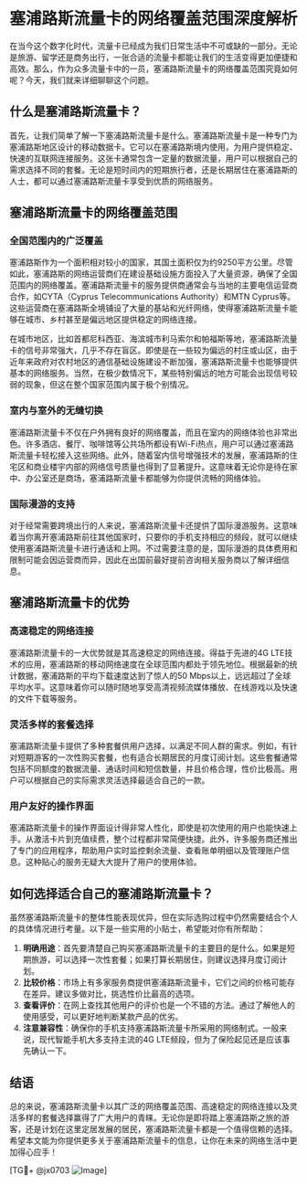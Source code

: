 # 塞浦路斯流量卡的网络覆盖范围深度解析

在当今这个数字化时代，流量卡已经成为我们日常生活中不可或缺的一部分。无论是旅游、留学还是商务出行，一张合适的流量卡都能让我们的生活变得更加便捷和高效。那么，作为众多流量卡中的一员，塞浦路斯流量卡的网络覆盖范围究竟如何呢？今天，我们就来详细聊聊这个问题。

## 什么是塞浦路斯流量卡？

首先，让我们简单了解一下塞浦路斯流量卡是什么。塞浦路斯流量卡是一种专门为塞浦路斯地区设计的移动数据卡。它可以在塞浦路斯境内使用，为用户提供稳定、快速的互联网连接服务。这张卡通常包含一定量的数据流量，用户可以根据自己的需求选择不同的套餐。无论是短时间内的短期旅行者，还是长期居住在塞浦路斯的人士，都可以通过塞浦路斯流量卡享受到优质的网络服务。

## 塞浦路斯流量卡的网络覆盖范围

### 全国范围内的广泛覆盖

塞浦路斯作为一个面积相对较小的国家，其国土面积仅为约9250平方公里。尽管如此，塞浦路斯的网络运营商们在建设基础设施方面投入了大量资源，确保了全国范围内的网络覆盖。塞浦路斯流量卡的服务提供商通常会与当地的主要电信运营商合作，如CYTA（Cyprus Telecommunications Authority）和MTN Cyprus等。这些运营商在塞浦路斯全境铺设了大量的基站和光纤网络，使得塞浦路斯流量卡能够在城市、乡村甚至是偏远地区提供稳定的网络连接。

在城市地区，比如首都尼科西亚、海滨城市利马索尔和帕福斯等地，塞浦路斯流量卡的信号非常强大，几乎不存在盲区。即使是在一些较为偏远的村庄或山区，由于近年来政府对农村地区的通信基础设施建设不断加强，塞浦路斯流量卡也能够提供基本的网络服务。当然，在极少数情况下，某些特别偏远的地方可能会出现信号较弱的现象，但这在整个国家范围内属于极个别情况。

### 室内与室外的无缝切换

塞浦路斯流量卡不仅在户外拥有良好的网络覆盖，而且在室内的网络体验也非常出色。许多酒店、餐厅、咖啡馆等公共场所都设有Wi-Fi热点，用户可以通过塞浦路斯流量卡轻松接入这些网络。此外，随着室内信号增强技术的发展，塞浦路斯的住宅区和商业楼宇内部的网络信号质量也得到了显著提升。这意味着无论你是待在家中、办公室还是商场，塞浦路斯流量卡都能够为你提供流畅的网络体验。

### 国际漫游的支持

对于经常需要跨境出行的人来说，塞浦路斯流量卡还提供了国际漫游服务。这意味着当你离开塞浦路斯前往其他国家时，只要你的手机支持相应的频段，就可以继续使用塞浦路斯流量卡进行通话和上网。不过需要注意的是，国际漫游的具体费用和限制可能会因运营商而异，因此在出国前最好提前咨询相关服务商以了解详细信息。

## 塞浦路斯流量卡的优势

### 高速稳定的网络连接

塞浦路斯流量卡的一大优势就是其高速稳定的网络连接。得益于先进的4G LTE技术的应用，塞浦路斯的移动网络速度在全球范围内都处于领先地位。根据最新的统计数据，塞浦路斯的平均下载速度达到了惊人的50 Mbps以上，远远超过了全球平均水平。这意味着你可以随时随地享受高清视频流媒体播放、在线游戏以及快速的文件下载等服务。

### 灵活多样的套餐选择

塞浦路斯流量卡提供了多种套餐供用户选择，以满足不同人群的需求。例如，有针对短期游客的一次性购买套餐，也有适合长期居民的月度订阅计划。这些套餐通常包括不同额度的数据流量、通话时间和短信数量，并且价格合理，性价比极高。用户可以根据自己的实际需求灵活选择最适合自己的一款。

### 用户友好的操作界面

塞浦路斯流量卡的操作界面设计得非常人性化，即使是初次使用的用户也能快速上手。从激活卡片到充值续费，整个过程都非常简便快捷。此外，许多服务商还推出了专门的应用程序，帮助用户实时监控剩余流量、查看账单明细以及管理账户信息。这种贴心的服务无疑大大提升了用户的使用体验。

## 如何选择适合自己的塞浦路斯流量卡？

虽然塞浦路斯流量卡的整体性能表现优异，但在实际选购过程中仍然需要结合个人的具体情况进行考量。以下是一些实用的小贴士，希望能对你有所帮助：

1. **明确用途**：首先要清楚自己购买塞浦路斯流量卡的主要目的是什么。如果是短期旅游，可以选择一次性套餐；如果打算长期居住，则建议选择月度订阅计划。
2. **比较价格**：市场上有多家服务商提供塞浦路斯流量卡，它们之间的价格可能存在差异。建议多做对比，挑选性价比最高的选项。
3. **查看评价**：在网上查找其他用户的评价也是一个不错的方法。通过了解他人的使用感受，可以更好地判断某款产品的优劣。
4. **注意兼容性**：确保你的手机支持塞浦路斯流量卡所采用的网络制式。一般来说，现代智能手机大多支持主流的4G LTE频段，但为了保险起见还是应该事先确认一下。

## 结语

总的来说，塞浦路斯流量卡以其广泛的网络覆盖范围、高速稳定的网络连接以及灵活多样的套餐选择赢得了广大用户的青睐。无论你是即将踏上塞浦路斯之旅的游客，还是计划在这里定居发展的居民，塞浦路斯流量卡都是一个值得信赖的选择。希望本文能为你提供更多关于塞浦路斯流量卡的信息，让你在未来的网络生活中更加得心应手！

[TG💪+ @jx0703 ![Image](https://github.com/user-attachments/assets/dbca1d08-cadb-493c-b0ec-ad6f7a83f270)]